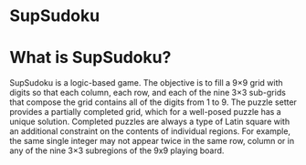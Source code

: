 # SupSudoku 

What is SupSudoku?
=============

SupSudoku	is	a	logic-based	game.	The	objective	is	to	fill	a	9×9	grid	with	digits	so	that	each	column,	each	row,	and	each	of	the	nine	3×3	sub-grids	that	compose	the	grid contains	all	of	the	digits	from	1	to	9. The	puzzle	setter	provides	a	partially	completed	grid,	which	for	a	well-posed	puzzle	has	a	unique	solution.	Completed	puzzles	are	always	a	type	of	Latin	square	with	an	additional	constraint	on	the	contents	of	individual	regions. For	example,	the	same	single	integer	may	not	appear	twice	in	the	same	row,	column	or	in	any	of	the	nine	3×3	subregions	of	the	9x9	playing	board.	
